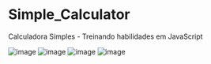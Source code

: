 # Simple_Calculator
Calculadora Simples - Treinando habilidades em JavaScript

![image](https://github.com/Joaocosmala/Simple_Calculator/assets/78692465/b84488e0-eb6e-4c26-8165-808ddaec610e)
![image](https://github.com/Joaocosmala/Simple_Calculator/assets/78692465/8929bb6d-2121-40f2-8ca0-ad047b690da5)
![image](https://github.com/Joaocosmala/Simple_Calculator/assets/78692465/096b2b8a-258d-4011-af64-94a1dc0b8e8f)
![image](https://github.com/Joaocosmala/Simple_Calculator/assets/78692465/58004d31-c3ea-498f-b42d-bd85c5b45d7c)
